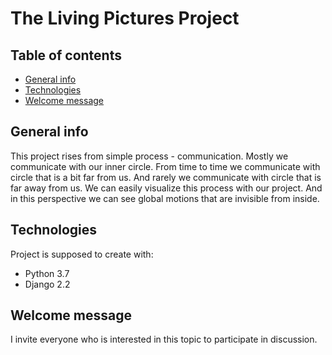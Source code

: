# The Living Pictures Project

## Table of contents
* [General info](#general-info)
* [Technologies](#technologies)
* [Welcome message](#welcome-message)

## General info
This project rises from simple process - communication.
Mostly we communicate with our inner circle.
From time to time we communicate with circle that is a bit far from us.
And rarely we communicate with circle that is far away from us.
We can easily visualize this process with our project. And in this perspective we can see global motions that are invisible from inside.

## Technologies
Project is supposed to create with:
* Python 3.7
* Django 2.2

## Welcome message
I invite everyone who is interested in this topic to participate in discussion. 